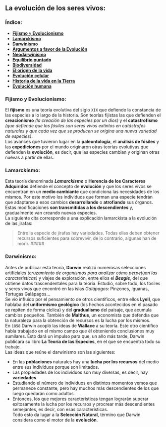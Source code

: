 ## La evolución de los seres vivos:  
### Índice:  
  * [**Fijismo** y **Evolucionismo**](#fijismo-y-evolucionismo)  
  * [**Lamarckismo**](#)  
  * [**Darwinismo**](#)  
  * [**Argumentos a favor de la Evolución**](#)  
  * [**Neodarwinismo**](#)  
  * [**Equilibrio puntado**](#)  
  * [**Biodiversidad**](#)  
  * [**El origen de la vida**](#)  
  * [**Evolución celular**](#)  
  * [**Historia de la vida en la Tierra**](#)  
  * [**Evolución humana**](#)  

### Fijismo y Evolucionismo:  
El **fijismo** es una teoría evolutiva del siglo `XIX` que defiende la constancia de las especies a lo largo de la historia. Son teorías fijistas las que defienden el **creacionismo** *(la creación de las especies por un dios)* y el **catastrofismo** *(que defiende que los fósiles son seres vivos extintos en catástrofes naturales y que cada vez que se producen se origina una nueva variedad de especies)*.  
Los avances que tuvieron lugar en la **paleontología**, el **análisis de fósiles** y las **expediciones** por el mundo originaron otras teorías evolutivas que defienden la **evolución**, es decir, que las especies cambian y originan otras nuevas a partir de ellas.  

### Lamarckismo:  
Esta teoría denominada ***Lamarckismo*** o **Herencia de los Caracteres Adquiridos** defiende el concepto de **evolución** y que los seres vivos se encuentran en un **medio cambiante** que condiciona las necesidades de los mismos. Por este motivo los individuos que forman una especie tendrán que adaptarse a esos cambios **desarrollando** o **atrofiando** sus órganos. Estas modificaciones **son transmitidas a los descendientes** y, gradualmente van creando nuevas especies.  
La siguiente cita corresponde a una explicación lamarckista a la evolución de las jirafas:  
> Entre la especie de jirafas hay variedades. Todas ellas deben obtener recursos suficientes para sobrevivir, de lo contrario, algunas han de morir. #####

### Darwinismo:  
Antes de publicar esta teoría, **Darwin** realizó numerosas selecciones artificiales *(cruzamiento de organismos para analizar cómo perpetúan las características)* y viajes de exploración, entre ellos el ***Beagle***, del que obtiene datos trascendentales para la teoría. Estudió, sobre todo, los fósiles y seres vivos que encontró en las islas *Galápagos*: Pinzones, Iguanas, Tortugas Galápagos...  
Se vio influido por el pensamiento de otros científicos, entre ellos **Lyell**, que hablaba del **uniformismo geológico** (los hechos acontecidos en el pasado se repiten de forma cíclica) y del **gradualismo** del paisaje, que acumula cambios pequeños. También de **Malthus**, un economista que defendía que la naturaleza para la obtención de recursos es la lucha por los mismos.  
En `1858` Darwin acopló las ideas de **Wallace** a su teoría. Este otro científico había trabajado en el mismo campo que él obteniendo conclusiones muy sumilares. Ésto dará un impulso para que, un año más tarde, Darwin publicara su libro **La Teoría de las Especies**, en el que se encuentra todo su trabajo.  
Las ideas que reúne el darwinismo son las siguientes:  
  * En las **poblaciones** naturales hay una **lucha por los recursos** del medio entre sus individuos porque son limitados. 
  * Las propiedades de los individuos son muy diversas, es decir, hay **variedades**.  
  * Estudiando el número de individuos en distintos momentos vemos que permanece constante, pero hay muchos más descendientes de los que luego quedarán como adultos.  
  * Entonces, los que mejores características tengan lograrán superar exitosamente la lucha por los recursos y procrear más descendientes semejantes, es decir, con esas características.  
Todo esto da lugar a la **Selección Natural**, término que Darwin considera como el motor de la **evolución**.
